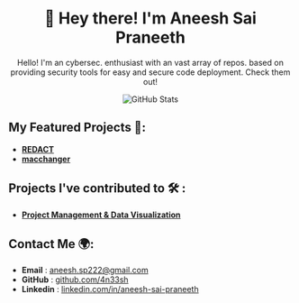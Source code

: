 <div align="center">

# 👋 Hey there! I'm Aneesh Sai Praneeth

Hello! I'm an cybersec. enthusiast with an vast array of repos. based on providing security tools for easy and secure code deployment. Check them out!

![GitHub Stats](https://github-readme-stats.vercel.app/api?username=4n33sh&show_icons=true&theme=highcontrast)

</div>

## My Featured Projects 📂:

- [**REDACT**](https://github.com/4n33sh/REDACT)
- [**macchanger**](https://github.com/4n33sh/RandomMAC_Changer)

## Projects I've contributed to 🛠️ : 

- [**Project Management & Data Visualization**](https://github.com/Tushar-sugandhi/Hyper-Coders)

## Contact Me 🌍:

- **Email** : [aneesh.sp222@gmail.com](mailto:aneesh.sp222@gmail.com)
- **GitHub** : [github.com/4n33sh](https://github.com/4n33sh)  
- **Linkedin** : [linkedin.com/in/aneesh-sai-praneeth](https://linkedin.com/in/aneesh-sai-praneeth)
  
<!--
**4n33sh/4n33sh** is a ✨ _special_ ✨ repository because its `README.md` (this file) appears on your GitHub profile.

Here are some ideas to get you started:

- 🔭 I’m currently working on ...
- 🌱 I’m currently learning ...
- 👯 I’m looking to collaborate on ...
- 🤔 I’m looking for help with ...
- 💬 Ask me about ...
- 📫 How to reach me: ...
- 😄 Pronouns: ...
- ⚡ Fun fact: ...
-->
